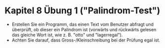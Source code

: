 # Kapitel 8 Übung 1 ("Palindrom-Test")

* Erstellen Sie ein Programm, das einen Text vom Benutzer abfragt und überprüft, ob dieser ein Palindrom ist (vorwärts und rückwärts gelesen das gleiche Wort ist, wie z. B. "otto" und "lagerregal").
* Achten Sie darauf, dass Gross-/Kleinschreibung bei der Prüfung egal ist.